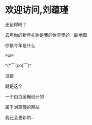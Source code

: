 # 欢迎访问,刘蕴瑾

还记得吗？















去年你的新年礼物是我的世界里的一副地图




你猜今年是什么



≡ω≡



^(*￣(oo)￣)^



没错

就是这个

一个由白金翰设计的

属于刘蕴瑾的网站



我还会更新哟...

